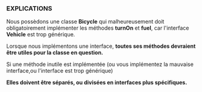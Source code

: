 ### EXPLICATIONS


Nous possèdons une classe **Bicycle** qui malheureusement doit obligatoirement implémenter les méthodes **turnOn** et **fuel**, car l'interface **Vehicle** est trop générique.

Lorsque nous implémentons une interface, **toutes ses méthodes devraient être utiles pour la classe en question.**

Si une méthode inutile est implémentée
(ou vous implémentez la mauvaise interface,ou l'interface est trop générique) 

**Elles doivent être séparés, ou divisées en interfaces plus spécifiques.**

